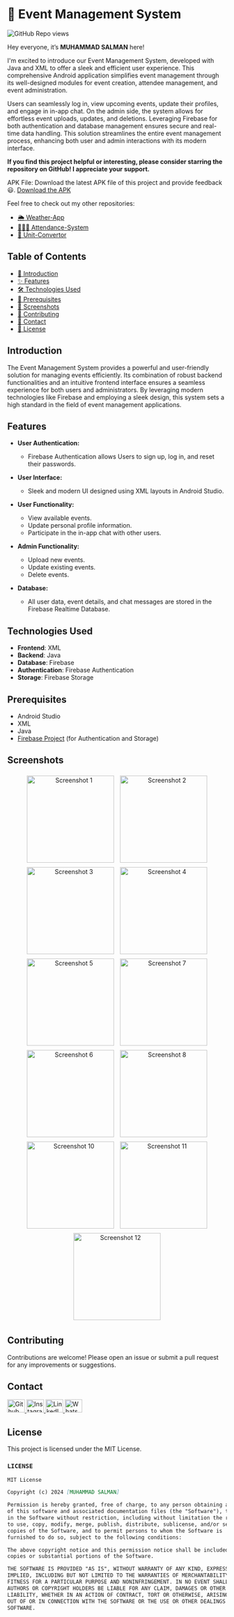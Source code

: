 # 📅 Event Management System
![GitHub Repo views](https://komarev.com/ghpvc/?username=Salmanhy074&label=Repo%20views&color=blue&style=flat-square)

Hey everyone, it’s **MUHAMMAD SALMAN** here!

I'm excited to introduce our Event Management System, developed with Java and XML to offer a sleek and efficient user experience. This comprehensive Android application simplifies event management through its well-designed modules for event creation, attendee management, and event administration.

Users can seamlessly log in, view upcoming events, update their profiles, and engage in in-app chat. On the admin side, the system allows for effortless event uploads, updates, and deletions. Leveraging Firebase for both authentication and database management ensures secure and real-time data handling. This solution streamlines the entire event management process, enhancing both user and admin interactions with its modern interface.

**If you find this project helpful or interesting, please consider starring the repository on GitHub! I appreciate your support.**

APK File: Download the latest APK file of this project and provide feedback 😃.
[Download the APK](https://github.com/Salmanhy074/Event-Management/blob/master/app-debug.apk)

Feel free to check out my other repositories:

 - [🌦️ Weather-App](https://github.com/Salmanhy074/Weather-App)
 - [🙋🏻‍♂️ Attendance-System](https://github.com/Salmanhy074/Attendance-System/edit/master/README.md)
 - [🔁 Unit-Convertor](https://github.com/Salmanhy074/Unit-Convertor)

## Table of Contents
- [👋 Introduction](#introduction)
- [✨ Features](#features)
- [🛠️ Technologies Used](#technologies-used)
- [🔧 Prerequisites](#prerequisites)
- [📸 Screenshots](#Screenshots)
- [🤝 Contributing](#contributing)
- [📧 Contact](#contact)
- [📄 License](#license)


## Introduction

The Event Management System provides a powerful and user-friendly solution for managing events efficiently. Its combination of robust backend functionalities and an intuitive frontend interface ensures a seamless experience for both users and administrators. By leveraging modern technologies like Firebase and employing a sleek design, this system sets a high standard in the field of event management applications.


## Features

- **User Authentication:**
  - Firebase Authentication allows Users to sign up, log in, and reset their passwords.
  
- **User Interface:**
  - Sleek and modern UI designed using XML layouts in Android Studio.
  
- **User Functionality:**
  - View available events.
  - Update personal profile information.
  - Participate in the in-app chat with other users.

- **Admin Functionality:**
  - Upload new events.
  - Update existing events.
  - Delete events.

- **Database:**
  - All user data, event details, and chat messages are stored in the Firebase Realtime Database.

 
## Technologies Used

- **Frontend**: XML
- **Backend**: Java
- **Database**: Firebase
- **Authentication**: Firebase Authentication
- **Storage**: Firebase Storage

## Prerequisites

- Android Studio
- XML
- Java
- [Firebase Project](https://firebase.google.com/) (for Authentication and Storage)


## Screenshots

<p align="center">
    <img src="https://github.com/user-attachments/assets/a798ca81-aea9-448e-9f63-4ca1c423ca82" alt="Screenshot 1" width="200" style="display:inline-block; margin: 5px;">
    <img src="https://github.com/user-attachments/assets/1ba681c5-2636-4945-91b1-6aecbf11cd36" alt="Screenshot 2" width="200" style="display:inline-block; margin: 5px;">
    <img src="https://github.com/user-attachments/assets/a10c328b-d23d-4584-a18d-1f8caccd2e78" alt="Screenshot 3" width="200" style="display:inline-block; margin: 5px;">
    <img src="https://github.com/user-attachments/assets/a3d94911-cc0d-4c78-a1a8-d797553039a2" alt="Screenshot 4" width="200" style="display:inline-block; margin: 5px;">
    <img src="https://github.com/user-attachments/assets/ec6614d7-7954-44a5-831a-904083cd0d97" alt="Screenshot 5" width="200" style="display:inline-block; margin: 5px;">
    <img src="https://github.com/user-attachments/assets/829d94b3-bb35-4a22-9ede-7efb8ecb2a8d" alt="Screenshot 7" width="200" style="display:inline-block; margin: 5px;">
    <img src="https://github.com/user-attachments/assets/5903078f-6b5a-44a7-a550-66334a692746" alt="Screenshot 6" width="200" style="display:inline-block; margin: 5px;">
    <img src="https://github.com/user-attachments/assets/aa95cae3-12e6-4763-be19-c447715f01d3" alt="Screenshot 8" width="200" style="display:inline-block; margin: 5px;">
    <img src="https://github.com/user-attachments/assets/caf64229-0125-44f0-8e61-7988e315346f" alt="Screenshot 10" width="200" style="display:inline-block; margin: 5px;">
    <img src="https://github.com/user-attachments/assets/e579f07b-04fd-4ccf-a1ec-d2a547c07f83" alt="Screenshot 11" width="200" style="display:inline-block; margin: 5px;">
    <img src="https://github.com/user-attachments/assets/936d931f-1a03-49c1-b898-2da562a66c6f" alt="Screenshot 12" width="200" style="display:inline-block; margin: 5px;">
</p>


## Contributing

Contributions are welcome! Please open an issue or submit a pull request for any improvements or suggestions.



## Contact

<div id="badges" align="left">
  <a href="https://github.com/Salmanhy074/Salmanhy074">
    <img src="https://raw.githubusercontent.com/rahuldkjain/github-profile-readme-generator/master/src/images/icons/Social/github.svg" alt="Github" height="30" width="40"/>
  </a>
  <a href="https://www.instagram.com/itxz_sallu_">
    <img src="https://raw.githubusercontent.com/rahuldkjain/github-profile-readme-generator/master/src/images/icons/Social/instagram.svg" alt="Instagram" height="30" width="40"/>
  </a>
  <a href="https://www.linkedin.com/in/muhammad-salman074">
    <img src="https://raw.githubusercontent.com/rahuldkjain/github-profile-readme-generator/master/src/images/icons/Social/linked-in-alt.svg" alt="LinkedIn" height="30" width="40"/>
  </a>
  <a href="https://wa.me/+923082456659">
    <img src="https://raw.githubusercontent.com/rahuldkjain/github-profile-readme-generator/master/src/images/icons/Social/whatsapp.svg" alt="WhatsApp" height="30" width="40"/>
  </a>
</div>

## License

This project is licensed under the MIT License.



  
### `LICENSE`

```markdown
MIT License

Copyright (c) 2024 [MUHAMMAD SALMAN]

Permission is hereby granted, free of charge, to any person obtaining a copy
of this software and associated documentation files (the "Software"), to deal
in the Software without restriction, including without limitation the rights
to use, copy, modify, merge, publish, distribute, sublicense, and/or sell
copies of the Software, and to permit persons to whom the Software is
furnished to do so, subject to the following conditions:

The above copyright notice and this permission notice shall be included in all
copies or substantial portions of the Software.

THE SOFTWARE IS PROVIDED "AS IS", WITHOUT WARRANTY OF ANY KIND, EXPRESS OR
IMPLIED, INCLUDING BUT NOT LIMITED TO THE WARRANTIES OF MERCHANTABILITY,
FITNESS FOR A PARTICULAR PURPOSE AND NONINFRINGEMENT. IN NO EVENT SHALL THE
AUTHORS OR COPYRIGHT HOLDERS BE LIABLE FOR ANY CLAIM, DAMAGES OR OTHER
LIABILITY, WHETHER IN AN ACTION OF CONTRACT, TORT OR OTHERWISE, ARISING FROM,
OUT OF OR IN CONNECTION WITH THE SOFTWARE OR THE USE OR OTHER DEALINGS IN THE
SOFTWARE.

